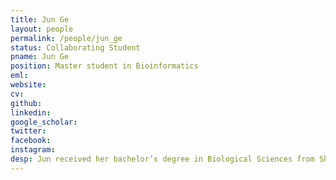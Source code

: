 ```yaml
---
title: Jun Ge
layout: people
permalink: /people/jun_ge
status: Collaborating Student
pname: Jun Ge
position: Master student in Bioinformatics
eml: 
website: 
cv: 
github: 
linkedin:
google_scholar: 
twitter: 
facebook: 
instagram:
desp: Jun received her bachelor’s degree in Biological Sciences from Shandong Normal University in 2014. Her current research is focused on exploring immunity difference between tumor and normal by using single cell data.
---
```

